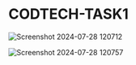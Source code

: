 # CODTECH-TASK1






![Screenshot 2024-07-28 120712](https://github.com/user-attachments/assets/5d06e4b4-21e8-49c2-8a6f-29f8be541ce5)

![Screenshot 2024-07-28 120757](https://github.com/user-attachments/assets/fab4f8b5-ecf8-4193-ada2-d2fbd108373a)

